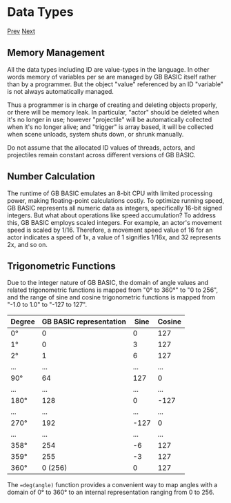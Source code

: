 # Data Types

[Prev]() [Next]()

## Memory Management

All the data types including ID are value-types in the language. In other words memory of variables per se are managed by GB BASIC itself rather than by a programmer. But the object "value" referenced by an ID "variable" is not always automatically managed.

Thus a programmer is in charge of creating and deleting objects properly, or there will be memory leak. In particular, "actor" should be deleted when it's no longer in use; however "projectile" will be automatically collected when it's no longer alive; and "trigger" is array based, it will be collected when scene unloads, system shuts down, or shrunk manually.

Do not assume that the allocated ID values of threads, actors, and projectiles remain constant across different versions of GB BASIC.

## Number Calculation

The runtime of GB BASIC emulates an 8-bit CPU with limited processing power, making floating-point calculations costly. To optimize running speed, GB BASIC represents all numeric data as integers, specifically 16-bit signed integers. But what about operations like speed accumulation? To address this, GB BASIC employs scaled integers. For example, an actor's movement speed is scaled by 1/16. Therefore, a movement speed value of 16 for an actor indicates a speed of 1x, a value of 1 signifies 1/16x, and 32 represents 2x, and so on.

## Trigonometric Functions

Due to the integer nature of GB BASIC, the domain of angle values and related trigonometric functions is mapped from "0° to 360°" to "0 to 256", and the range of sine and cosine trigonometric functions is mapped from "-1.0 to 1.0" to "-127 to 127".

| Degree | GB BASIC representation | Sine | Cosine |
|--------|-------------------------|------|--------|
|   0°   |   0                     |    0 |  127   |
|   1°   |   0                     |    3 |  127   |
|   2°   |   1                     |    6 |  127   |
| ...    | ...                     |  ... |  ...   |
|  90°   |  64                     |  127 |    0   |
| ...    | ...                     |  ... |  ...   |
| 180°   | 128                     |    0 | -127   |
| ...    | ...                     |  ... |  ...   |
| 270°   | 192                     | -127 |    0   |
| ...    | ...                     |  ... |  ...   |
| 358°   | 254                     |   -6 |  127   |
| 359°   | 255                     |   -3 |  127   |
| 360°   |   0 (256)               |    0 |  127   |

The `=deg(angle)` function provides a convenient way to map angles with a domain of 0° to 360° to an internal representation ranging from 0 to 256.

